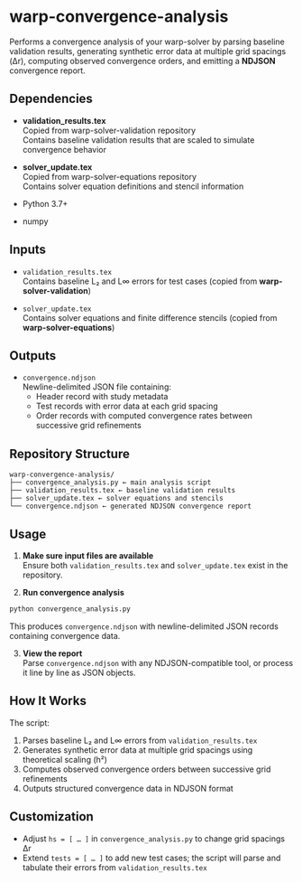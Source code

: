 # warp-convergence-analysis

Performs a convergence analysis of your warp-solver by parsing baseline validation results, generating synthetic error data at multiple grid spacings (Δr), computing observed convergence orders, and emitting a **NDJSON** convergence report.

## Dependencies

- **validation_results.tex**  
  Copied from warp-solver-validation repository  
  Contains baseline validation results that are scaled to simulate convergence behavior
  
- **solver_update.tex**  
  Copied from warp-solver-equations repository  
  Contains solver equation definitions and stencil information

- Python 3.7+  
- numpy  

## Inputs

- `validation_results.tex`  
  Contains baseline L₂ and L∞ errors for test cases (copied from **warp-solver-validation**)

- `solver_update.tex`  
  Contains solver equations and finite difference stencils (copied from **warp-solver-equations**)

## Outputs

- `convergence.ndjson`  
  Newline-delimited JSON file containing:
  - Header record with study metadata
  - Test records with error data at each grid spacing
  - Order records with computed convergence rates between successive grid refinements

## Repository Structure
```
warp-convergence-analysis/  
├── convergence_analysis.py ← main analysis script  
├── validation_results.tex ← baseline validation results
├── solver_update.tex ← solver equations and stencils
└── convergence.ndjson ← generated NDJSON convergence report
```

## Usage

1. **Make sure input files are available**  
   Ensure both `validation_results.tex` and `solver_update.tex` exist in the repository.

2. **Run convergence analysis**
    
```bash
python convergence_analysis.py
```
    
This produces `convergence.ndjson` with newline-delimited JSON records containing convergence data.
    
3. **View the report**  
   Parse `convergence.ndjson` with any NDJSON-compatible tool, or process it line by line as JSON objects.

## How It Works

The script:
1. Parses baseline L₂ and L∞ errors from `validation_results.tex`
2. Generates synthetic error data at multiple grid spacings using theoretical scaling (h²)
3. Computes observed convergence orders between successive grid refinements
4. Outputs structured convergence data in NDJSON format

## Customization

- Adjust `hs = [ … ]` in `convergence_analysis.py` to change grid spacings Δr
- Extend `tests = [ … ]` to add new test cases; the script will parse and tabulate their errors from `validation_results.tex`